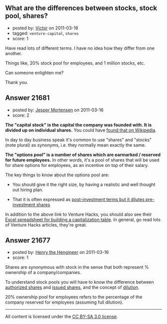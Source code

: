 ## What are the differences between stocks, stock pool, shares?

- posted by: [Victor](https://stackexchange.com/users/-1/8429-victor) on 2011-03-16
- tagged: `venture-capital`, `shares`
- score: 1

Have read lots of different terms. I have no idea how they differ from one another.

Things like, 20% stock pool for employees, and 1 million stocks, etc.

Can someone enlighten me?

Thank you.


## Answer 21681

- posted by: [Jesper Mortensen](https://stackexchange.com/users/-1/1261-jesper-mortensen) on 2011-03-16
- score: 2

<p><strong>The "capital stock" is the capital the company was founded with. It is divided up on individual shares.</strong> You could have <a href="http://en.wikipedia.org/wiki/Stock" rel="nofollow">found that on Wikipedia</a>.</p>

<p>In day to day business speak it's common to use "shares" and "stocks" (note plural) as synonyms, i.e. they normally mean exactly the same.</p>

<p><strong>The "options pool" is a number of shares which are earmarked / reserved for future employees.</strong> In other words, it's a pool of shares that will be used for share options for employees, as an incentive on top of their salary.</p>

<p>The key things to know about the options pool are:</p>

<ul>
<li><p>You should give it the right size, by having a realistic and well thought out hiring plan.</p></li>
<li><p>That it is often expressed as <a href="http://venturehacks.com/articles/option-pool-shuffle" rel="nofollow">post-investment terms but it dilutes pre-investment shares</a></p></li>
</ul>

<p>In addition to the above link to Venture Hacks, you should also see their <a href="http://venturehacks.com/articles/cap-table" rel="nofollow">Excel spreadsheet for building a capitalization table</a>. In general, go read lots of Venture Hacks articles, they're great.</p>



## Answer 21677

- posted by: [Henry the Hengineer](https://stackexchange.com/users/-1/1692-henry-the-hengineer) on 2011-03-16
- score: 1

<p>Shares are synonymous with stock in the sense that both represent % ownership of a company/companies.</p>

<p>To understand stock pools you will have to know the difference between <a href="http://en.wikipedia.org/wiki/Shares_authorized" rel="nofollow">authorized shares</a> and <a href="http://en.wikipedia.org/wiki/Issued_shares" rel="nofollow">issued shares</a>, and the concept of <a href="http://en.wikipedia.org/wiki/Stock_dilution" rel="nofollow">dilution</a>.</p>

<p>20% ownership pool for employees refers to the percentage of the company reserved for employees (assuming full dilution).</p>




---

All content is licensed under the [CC BY-SA 3.0 license](https://creativecommons.org/licenses/by-sa/3.0/).
